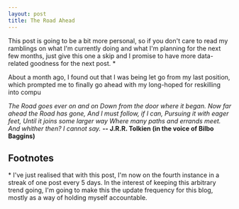 ```yaml
---
layout: post
title: The Road Ahead
---
```


This post is going to be a bit more personal, so if you don't care to read my ramblings on what I'm currently doing and what I'm planning for the next few months, just give this one a skip and I promise to have more data-related goodness for the next post. \*

About a month ago, I found out that I was being let go from my last position, which prompted me to finally go ahead with my long-hoped for reskilling into compu


*The Road goes ever on and on*
*Down from the door where it began.*
*Now far ahead the Road has gone,*
*And I must follow, if I can,*
*Pursuing it with eager feet,*
*Until it joins some larger way*
*Where many paths and errands meet.*
*And whither then? I cannot say.*
**-- J.R.R. Tolkien (in the voice of Bilbo Baggins)**






## Footnotes
\* I've just realised that with this post, I'm now on the fourth instance in a streak of one post every 5 days. In the interest of keeping this arbitrary trend going, I'm going to make this the update frequency for this blog, mostly as a way of holding myself accountable.
